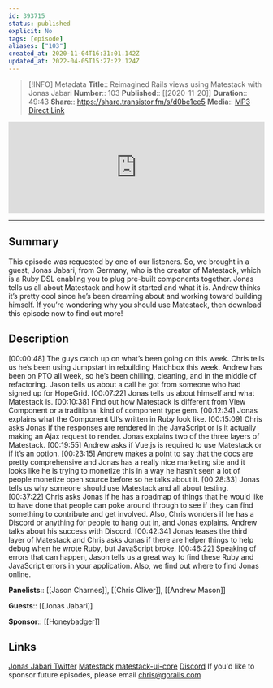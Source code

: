 ```yaml
---
id: 393715
status: published
explicit: No
tags: [episode]
aliases: ["103"]
created_at: 2020-11-04T16:31:01.142Z
updated_at: 2022-04-05T15:27:22.124Z
---
```


> [!INFO] Metadata
> **Title**:: Reimagined Rails views using Matestack with Jonas Jabari
> **Number**:: 103
> **Published**:: [[2020-11-20]]
> **Duration**:: 49:43
> **Share**:: <https://share.transistor.fm/s/d0be1ee5>
> **Media**:: [MP3 Direct Link](https://dts.podtrac.com/redirect.mp3/media.transistor.fm/d0be1ee5/e0de96dc.mp3)

<iframe width="100%" height="180" frameborder="no" scrolling="no" seamless src="https://share.transistor.fm/e/d0be1ee5/dark"></iframe>

---

## Summary

This episode was requested by one of our listeners. So, we brought in a guest, Jonas Jabari, from Germany, who is the creator of Matestack, which is a Ruby DSL enabling you to plug pre-built components together. Jonas tells us all about Matestack and how it started and what it is. Andrew thinks it’s pretty cool since he’s been dreaming about and working toward building himself. If you’re wondering why you should use Matestack, then download this episode now to find out more!

## Description

[00:00:48] The guys catch up on what’s been going on this week. Chris tells us he’s been using Jumpstart in rebuilding Hatchbox this week. Andrew has been on PTO all week, so he’s been chilling, cleaning, and in the middle of refactoring. Jason tells us about a call he got from someone who had signed up for HopeGrid.
[00:07:22] Jonas tells us about himself and what Matestack is.
[00:10:38] Find out how Matestack is different from View Component or a traditional kind of component type gem.
[00:12:34] Jonas explains what the Component UI’s written in Ruby look like.
[00:15:09] Chris asks Jonas if the responses are rendered in the JavaScript or is it actually making an Ajax request to render. Jonas explains two of the three layers of Matestack.
[00:19:55] Andrew asks if Vue.js is required to use Matestack or if it’s an option.
[00:23:15] Andrew makes a point to say that the docs are pretty comprehensive and Jonas has a really nice marketing site and it looks like he is trying to monetize this in a way he hasn’t seen a lot of people monetize open source before so he talks about it.
[00:28:33] Jonas tells us why someone should use Matestack and all about testing.
[00:37:22] Chris asks Jonas if he has a roadmap of things that he would like to have done that people can poke around through to see if they can find something to contribute and get involved. Also, Chris wonders if he has a Discord or anything for people to hang out in, and Jonas explains. Andrew talks about his success with Discord.
[00:42:34] Jonas teases the third layer of Matestack and Chris asks Jonas if there are helper things to help debug when he wrote Ruby, but JavaScript broke.
[00:46:22] Speaking of errors that can happen, Jason tells us a great way to find these Ruby and JavaScript errors in your application. Also, we find out where to find Jonas online.

**Panelists**:: [[Jason Charnes]], [[Chris Oliver]], [[Andrew Mason]]

**Guests**:: [[Jonas Jabari]]

**Sponsor**:: [[Honeybadger]]

## Links

[Jonas Jabari Twitter](https://twitter.com/JonasJabari)
[Matestack](https://matestack.io/)
[matestack-ui-core](https://github.com/matestack/matestack-ui-core)
[Discord](https://discord.com/)
If you'd like to sponsor future episodes, please email chris@gorails.com
